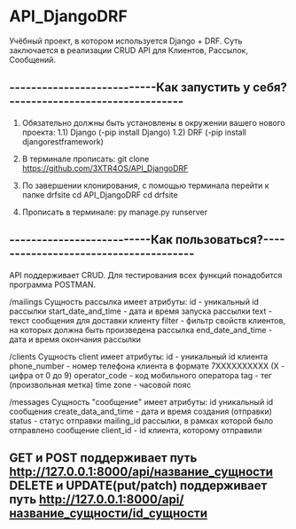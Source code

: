 # API_DjangoDRF

Учёбный проект, в котором используется Django + DRF. Суть заключается в реализации CRUD API для Клиентов, Рассылок, Сообщений.


---------------------------Как запустить у себя?--------------------------------
--------------------------------------------------------------------------------
1) Обязательно должны быть установлены в окружении вашего нового проекта:
1.1) Django (-pip install Django)
1.2) DRF (-pip install djangorestframework)

2) В терминале прописать: git clone https://github.com/3XTR4OS/API_DjangoDRF

3) По завершении клонирования, с помощью терминала перейти к папке drfsite
cd API_DjangoDRF
cd drfsite

4) Прописать в терминале: py manage.py runserver

--------------------------Как пользоваться?--------------------------------------
--------------------------------------------------------------------------------
API поддерживает CRUD. Для тестирования всех функций понадобится программа POSTMAN.

/mailings
Сущность рассылка имеет атрибуты:
id - уникальный id рассылки
start_date_and_time - дата и время запуска рассылки
text - текст сообщения для доставки клиенту
filter - фильтр свойств клиентов, на которых должна быть произведена рассылка
end_date_and_time - дата и время окончания рассылки

/clients
Сущность client имеет атрибуты:
id - уникальный id клиента
phone_number - номер телефона клиента в формате 7XXXXXXXXXX (X - цифра от 0 до 9)
operator_code - код мобильного оператора
tag - тег (произвольная метка)
time zone - часовой пояс

/messages
Сущность "сообщение" имеет атрибуты:
id уникальный id сообщения
create_data_and_time - дата и время создания (отправки)
status - статус отправки
mailing_id рассылки, в рамках которой было отправлено сообщение
client_id - id клиента, которому отправили

GET и POST поддерживает путь http://127.0.0.1:8000/api/название_сущности
DELETE и UPDATE(put/patch) поддерживает путь http://127.0.0.1:8000/api/название_сущности/id_сущности
------------------------------------------------------------------------------

